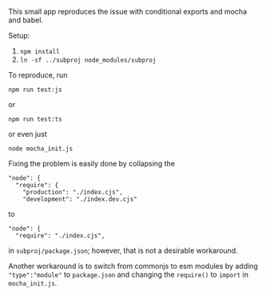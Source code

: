This small app reproduces the issue with conditional exports and mocha and babel.

Setup:
1. `npm install`
2. `ln -sf ../subproj node_modules/subproj`

To reproduce, run

```
npm run test:js
```

or

```
npm run test:ts
```

or even just

```
node mocha_init.js
```

Fixing the problem is easily done by collapsing the

```
"node": {
  "require": {
    "production": "./index.cjs",
    "development": "./index.dev.cjs"
```

to

```
"node": {
  "require": "./index.cjs",
```

in `subproj/package.json`; however, that is not a desirable workaround.

Another workaround is to switch from commonjs to esm modules by adding
`"type":"module"` to `package.json` and changing the `require()` to `import` in
`mocha_init.js`.
